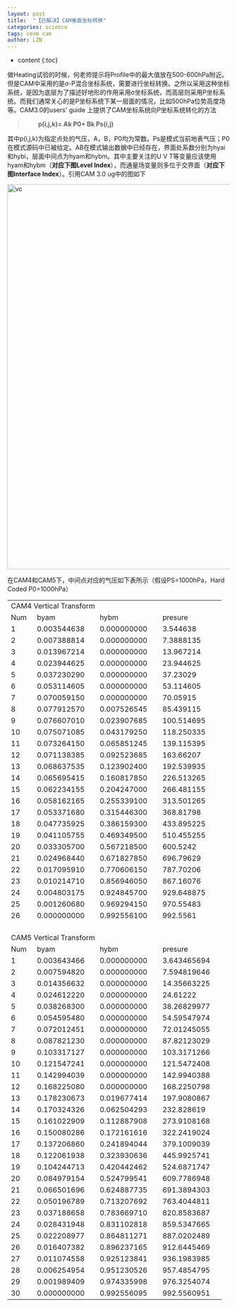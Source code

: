 ```yaml
---
layout: post
title:  "【已解决】CAM垂直坐标转换" 
categories: science
tags: cesm cam
author: LZN
---
```


* content
{:toc}

做Heating试验的时候，何老师提示将Profile中的最大值放在500-600hPa附近。但是CAM中采用的是σ-P混合坐标系统，需要进行坐标转换。之所以采用这种坐标系统，是因为底层为了描述好地形的作用采用σ坐标系统，而高层则采用P坐标系统。而我们通常关心的是P坐标系统下某一层面的情况，比如500hPa位势高度场等。CAM3.0的users' guide 上提供了CAM坐标系统向P坐标系统转化的方法
<blockquote>
<p style="padding-left: 30px;"><strong>p(i,j,k)= Ak P0+ Bk Ps(i,j)</strong></p>
</blockquote>
其中p(i,j,k)为指定点处的气压，A，B，P0均为常数。Ps是模式当前地表气压；P0在模式源码中已被给定。AB在模式输出数据中已经存在，界面处系数分别为hyai和hybi，层面中间点为hyam和hybm。其中主要关注的U V T等变量应该使用hyam和hybm（<strong>对应下图Level Index</strong>），而通量场变量则多位于交界面（<strong>对应下图Interface Index</strong>）。引用CAM 3.0 ug中的图如下

<a href="https://raw.githubusercontent.com/Novarizark/Novarizark.github.io/masthttps://raw.githubusercontent.com/Novarizark/Novarizark.github.io/master/uploads/2014/08/vc.jpg"><img class="alignnone size-full wp-image-108" src="https://raw.githubusercontent.com/Novarizark/Novarizark.github.io/masthttps://raw.githubusercontent.com/Novarizark/Novarizark.github.io/master/uploads/2014/08/vc.jpg" alt="vc" width="814" height="873" /></a>

在CAM4和CAM5下，中间点对应的气压如下表所示（假设PS=1000hPa，Hard Coded P0=1000hPa）
<table width="470">
<tbody>
<tr>
<td colspan="4" width="470">CAM4 Vertical Transform</td>
</tr>
<tr>
<td>Num</td>
<td>byam</td>
<td>hybm</td>
<td>presure</td>
</tr>
<tr>
<td>1</td>
<td>0.003544638</td>
<td>0.000000000</td>
<td>3.544638</td>
</tr>
<tr>
<td>2</td>
<td>0.007388814</td>
<td>0.000000000</td>
<td>7.3888135</td>
</tr>
<tr>
<td>3</td>
<td>0.013967214</td>
<td>0.000000000</td>
<td>13.967214</td>
</tr>
<tr>
<td>4</td>
<td>0.023944625</td>
<td>0.000000000</td>
<td>23.944625</td>
</tr>
<tr>
<td>5</td>
<td>0.037230290</td>
<td>0.000000000</td>
<td>37.23029</td>
</tr>
<tr>
<td>6</td>
<td>0.053114605</td>
<td>0.000000000</td>
<td>53.114605</td>
</tr>
<tr>
<td>7</td>
<td>0.070059150</td>
<td>0.000000000</td>
<td>70.05915</td>
</tr>
<tr>
<td>8</td>
<td>0.077912570</td>
<td>0.007526545</td>
<td>85.439115</td>
</tr>
<tr>
<td>9</td>
<td>0.076607010</td>
<td>0.023907685</td>
<td>100.514695</td>
</tr>
<tr>
<td>10</td>
<td>0.075071085</td>
<td>0.043179250</td>
<td>118.250335</td>
</tr>
<tr>
<td>11</td>
<td>0.073264150</td>
<td>0.065851245</td>
<td>139.115395</td>
</tr>
<tr>
<td>12</td>
<td>0.071138385</td>
<td>0.092523685</td>
<td>163.66207</td>
</tr>
<tr>
<td>13</td>
<td>0.068637535</td>
<td>0.123902400</td>
<td>192.539935</td>
</tr>
<tr>
<td>14</td>
<td>0.065695415</td>
<td>0.160817850</td>
<td>226.513265</td>
</tr>
<tr>
<td>15</td>
<td>0.062234155</td>
<td>0.204247000</td>
<td>266.481155</td>
</tr>
<tr>
<td>16</td>
<td>0.058162165</td>
<td>0.255339100</td>
<td>313.501265</td>
</tr>
<tr>
<td>17</td>
<td>0.053371680</td>
<td>0.315446300</td>
<td>368.81798</td>
</tr>
<tr>
<td>18</td>
<td>0.047735925</td>
<td>0.386159300</td>
<td>433.895225</td>
</tr>
<tr>
<td>19</td>
<td>0.041105755</td>
<td>0.469349500</td>
<td>510.455255</td>
</tr>
<tr>
<td>20</td>
<td>0.033305700</td>
<td>0.567218500</td>
<td>600.5242</td>
</tr>
<tr>
<td>21</td>
<td>0.024968440</td>
<td>0.671827850</td>
<td>696.79629</td>
</tr>
<tr>
<td>22</td>
<td>0.017095910</td>
<td>0.770606150</td>
<td>787.70206</td>
</tr>
<tr>
<td>23</td>
<td>0.010214710</td>
<td>0.856946050</td>
<td>867.16076</td>
</tr>
<tr>
<td>24</td>
<td>0.004803175</td>
<td>0.924845700</td>
<td>929.648875</td>
</tr>
<tr>
<td>25</td>
<td>0.001260680</td>
<td>0.969294150</td>
<td>970.55483</td>
</tr>
<tr>
<td>26</td>
<td>0.000000000</td>
<td>0.992556100</td>
<td>992.5561</td>
</tr>
<tr>
<td></td>
<td></td>
<td></td>
<td></td>
</tr>
<tr>
<td></td>
<td></td>
<td></td>
<td></td>
</tr>
<tr>
<td></td>
<td></td>
<td></td>
<td></td>
</tr>
<tr>
<td></td>
<td></td>
<td></td>
<td></td>
</tr>
<tr>
<td colspan="4">CAM5 Vertical Transform</td>
</tr>
<tr>
<td>Num</td>
<td>byam</td>
<td>hybm</td>
<td>presure</td>
</tr>
<tr>
<td>1</td>
<td>0.003643466</td>
<td>0.000000000</td>
<td>3.643465694</td>
</tr>
<tr>
<td>2</td>
<td>0.007594820</td>
<td>0.000000000</td>
<td>7.594819646</td>
</tr>
<tr>
<td>3</td>
<td>0.014356632</td>
<td>0.000000000</td>
<td>14.35663225</td>
</tr>
<tr>
<td>4</td>
<td>0.024612220</td>
<td>0.000000000</td>
<td>24.61222</td>
</tr>
<tr>
<td>5</td>
<td>0.038268300</td>
<td>0.000000000</td>
<td>38.26829977</td>
</tr>
<tr>
<td>6</td>
<td>0.054595480</td>
<td>0.000000000</td>
<td>54.59547974</td>
</tr>
<tr>
<td>7</td>
<td>0.072012451</td>
<td>0.000000000</td>
<td>72.01245055</td>
</tr>
<tr>
<td>8</td>
<td>0.087821230</td>
<td>0.000000000</td>
<td>87.82123029</td>
</tr>
<tr>
<td>9</td>
<td>0.103317127</td>
<td>0.000000000</td>
<td>103.3171266</td>
</tr>
<tr>
<td>10</td>
<td>0.121547241</td>
<td>0.000000000</td>
<td>121.5472408</td>
</tr>
<tr>
<td>11</td>
<td>0.142994039</td>
<td>0.000000000</td>
<td>142.9940388</td>
</tr>
<tr>
<td>12</td>
<td>0.168225080</td>
<td>0.000000000</td>
<td>168.2250798</td>
</tr>
<tr>
<td>13</td>
<td>0.178230673</td>
<td>0.019677414</td>
<td>197.9080867</td>
</tr>
<tr>
<td>14</td>
<td>0.170324326</td>
<td>0.062504293</td>
<td>232.828619</td>
</tr>
<tr>
<td>15</td>
<td>0.161022909</td>
<td>0.112887908</td>
<td>273.9108168</td>
</tr>
<tr>
<td>16</td>
<td>0.150080286</td>
<td>0.172161616</td>
<td>322.2419024</td>
</tr>
<tr>
<td>17</td>
<td>0.137206860</td>
<td>0.241894044</td>
<td>379.1009039</td>
</tr>
<tr>
<td>18</td>
<td>0.122061938</td>
<td>0.323930636</td>
<td>445.9925741</td>
</tr>
<tr>
<td>19</td>
<td>0.104244713</td>
<td>0.420442462</td>
<td>524.6871747</td>
</tr>
<tr>
<td>20</td>
<td>0.084979154</td>
<td>0.524799541</td>
<td>609.7786948</td>
</tr>
<tr>
<td>21</td>
<td>0.066501696</td>
<td>0.624887735</td>
<td>691.3894303</td>
</tr>
<tr>
<td>22</td>
<td>0.050196789</td>
<td>0.713207692</td>
<td>763.4044811</td>
</tr>
<tr>
<td>23</td>
<td>0.037188658</td>
<td>0.783669710</td>
<td>820.8583687</td>
</tr>
<tr>
<td>24</td>
<td>0.028431948</td>
<td>0.831102818</td>
<td>859.5347665</td>
</tr>
<tr>
<td>25</td>
<td>0.022208977</td>
<td>0.864811271</td>
<td>887.0202489</td>
</tr>
<tr>
<td>26</td>
<td>0.016407382</td>
<td>0.896237165</td>
<td>912.6445469</td>
</tr>
<tr>
<td>27</td>
<td>0.011074558</td>
<td>0.925123841</td>
<td>936.1983985</td>
</tr>
<tr>
<td>28</td>
<td>0.006254954</td>
<td>0.951230526</td>
<td>957.4854795</td>
</tr>
<tr>
<td>29</td>
<td>0.001989409</td>
<td>0.974335998</td>
<td>976.3254074</td>
</tr>
<tr>
<td>30</td>
<td>0.000000000</td>
<td>0.992556095</td>
<td>992.5560951</td>
</tr>
</tbody>
</table>
